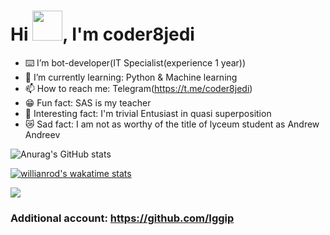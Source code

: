 # Hi <img src="https://static.tildacdn.com/tild6166-3233-4631-b034-363866393937/waving_hand_sign_102.gif" width="48" height="48" />, I'm coder8jedi

- ⌨️ I’m bot-developer(IT Specialist(experience 1 year))
- 🌱 I’m currently learning: Python & Machine learning
- 📫 How to reach me: Telegram(https://t.me/coder8jedi)
- 😁 Fun fact: SAS is my teacher
- 🥖 Interesting fact: I'm trivial Entusiast in quasi superposition
- 😿 Sad fact: I am not as worthy of the title of lyceum student as Andrew Andreev

![Anurag's GitHub stats](https://github-readme-stats.vercel.app/api?username=coder8jedi&show_icons=true&theme=onedark&show_all_commits=true)

[![willianrod's wakatime stats](https://github-readme-stats.vercel.app/api/wakatime?username=coder8jedi&theme=onedark&layout=compact)](https://github.com/coder8jedi/github-readme-stats)

![](https://komarev.com/ghpvc/?username=coder8jedi&color=17212b)

### Additional account: https://github.com/Iggip
